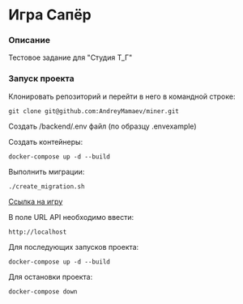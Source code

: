 # Игра Сапёр
### Описание
Тестовое задание для "Студия Т_Г"
### Запуск проекта
Клонировать репозиторий и перейти в него в командной строке:

```git clone git@github.com:AndreyMamaev/miner.git```

Создать /backend/.env файл (по образцу .envexample)

Создать контейнеры:

```docker-compose up -d --build```

Выполнить миграции:

```./create_migration.sh```

[Ссылка на игру](https://minesweeper-test.studiotg.ru/)

В поле URL API необходимо ввести:

```http://localhost```

Для последующих запусков проекта:

```docker-compose up -d --build```

Для остановки проекта:

```docker-compose down```
